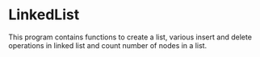 # LinkedList
This program contains functions to create a list, various insert and delete operations in linked list and count number of nodes in a list.
